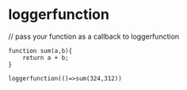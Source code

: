# loggerfunction

// pass your function as a callback to loggerfunction

```
function sum(a,b){
    return a + b;
}

loggerfunction(()=>sum(324,312))

```
